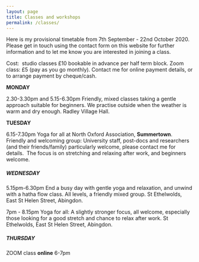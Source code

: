```yaml
---
layout: page
title: Classes and workshops
permalink: /classes/
---
```


Here is my provisional timetable from 7th September - 22nd October 2020. Please get in touch using the contact form on this website for further information and to let me know you are interested in joining a class.

Cost:&nbsp; studio classes &pound;10 bookable in advance per half term block. Zoom class: &pound;5 (pay as you go monthly). Contact me for online payment details, or to arrange payment by cheque/cash.

**MONDAY**

2\.30-3.30pm and 5.15-6.30pm Friendly, mixed classes taking a gentle approach suitable for beginners. We practise outside when the weather is warm and dry enough. Radley Village Hall.

**TUESDAY**

6\.15-7.30pm Yoga for all at North Oxford Association, **Summertown**. Friendly and welcoming group: University staff, post-docs and researchers (and their friends/family) particularly welcome, please contact me for details.&nbsp; The focus is on stretching and relaxing after work, and beginners welcome.&nbsp;

##### **WEDNESDAY**

5\.15pm-6.30pm End a busy day with gentle yoga and relaxation, and unwind with a hatha flow class. All levels, a friendly mixed group. St Ethelwolds, East St Helen Street, Abingdon.

7pm - 8.15pm Yoga for all: A slightly stronger focus, all welcome, especially those looking for a good stretch and chance to relax after work. St Ethelwolds, East St Helen Street, Abingdon.

##### **THURSDAY**

ZOOM class **online** 6-7pm